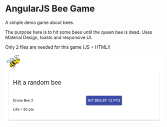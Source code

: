 # AngularJS Bee Game
A simple demo game about bees.

The purpose here is to hit some bees until the queen bee is dead.
Uses Material Design, toasts and responsive UI.

Only 2 files are needed for this game (JS + HTML)!

![Alt text](/screenshot.png?raw=true "Bee game")
